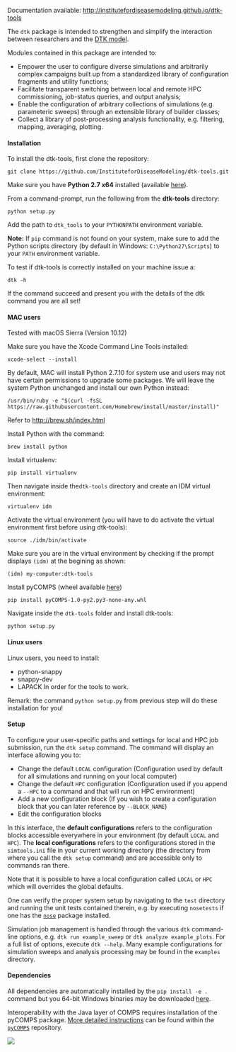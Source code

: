 Documentation available: http://institutefordiseasemodeling.github.io/dtk-tools

The `dtk` package is intended to strengthen and simplify the interaction between researchers and the [DTK model](http://idmod.org/idmdoc/).

Modules contained in this package are intended to:
- Empower the user to configure diverse simulations and arbitrarily complex campaigns built up from a standardized library of configuration fragments and utility functions; 
- Facilitate transparent switching between local and remote HPC commissioning, job-status queries, and output analysis;
- Enable the configuration of arbitrary collections of simulations (e.g. parameteric sweeps) through an extensible library of builder classes; 
- Collect a library of post-processing analysis functionality, e.g. filtering, mapping, averaging, plotting.

#### Installation

To install the dtk-tools, first clone the repository:
```
git clone https://github.com/InstituteforDiseaseModeling/dtk-tools.git
```

Make sure you have **Python 2.7 x64** installed (available [here](https://www.python.org/downloads/)).

From a command-prompt, run the following from the **dtk-tools** directory:
```
python setup.py 
```

Add the path to `dtk_tools` to your `PYTHONPATH` environment variable.

**Note:** If `pip` command is not found on your system, make sure to add the Python scripts directory (by default in Windows: `C:\Python27\Scripts`)
to your `PATH` environment variable.

To test if dtk-tools is correctly installed on your machine issue a:
```
dtk -h
```
If the command succeed and present you with the details of the dtk command you are all set!


#### MAC users ####
Tested with macOS Sierra (Version 10.12)

Make sure you have the Xcode Command Line Tools installed:
```
xcode-select --install
```

By default, MAC will install Python 2.7.10 for system use and users may not have certain permissions to upgrade some packages. We will leave the system Python unchanged and install our own Python instead:
```
/usr/bin/ruby -e "$(curl -fsSL https://raw.githubusercontent.com/Homebrew/install/master/install)"
```
Refer to http://brew.sh/index.html

Install Python with the command:
```
brew install python
```

Install virtualenv:
```
pip install virtualenv
```

Then navigate inside the`dtk-tools` directory and create an IDM virtual environment:
```
virtualenv idm
```

Activate the virtual environment (you will have to do activate the virtual environment first before using dtk-tools):
```
source ./idm/bin/activate
```

Make sure you are in the virtual environment by checking if the prompt displays `(idm)` at the begining as shown:
```
(idm) my-computer:dtk-tools
```

Install pyCOMPS (wheel available [here](https://github.com/InstituteforDiseaseModeling/PythonDependencies/raw/master/pyCOMPS-1.0-py2.py3-none-any.whl]))
```
pip install pyCOMPS-1.0-py2.py3-none-any.whl
```

Navigate inside the `dtk-tools` folder and install dtk-tools:
```
python setup.py
```

#### Linux users
Linux users, you need to install:
- python-snappy
- snappy-dev
- LAPACK
In order for the tools to work.

Remark: the command ```python setup.py``` from previous step will do these installation for you!

#### Setup

To configure your user-specific paths and settings for local and HPC job submission, run the `dtk setup` command.
The command will display an interface allowing you to:

* Change the default `LOCAL` configuration (Configuration used by default for all simulations and running on your local computer)
* Change the default `HPC` configuration (Configuration used if you append a `--HPC` to a command and that will run on HPC environment)
* Add a new configuration block (If you wish to create a configuration block that you can later reference by `--BLOCK_NAME`)
* Edit the configuration blocks

In this interface, the **default configurations** refers to the configuration blocks accessible everywhere in your environment (by default `LOCAL` and `HPC`).
The **local configurations** refers to the configurations stored in the `simtools.ini` file in your current working directory (the directory from where you call the `dtk setup` command) and are
accessible only to commands ran there. 

Note that it is possible to have a local configuration called `LOCAL` or `HPC` which will overrides the global defaults. 

One can verify the proper system setup by navigating to the `test` directory and running the unit tests contained therein, e.g. by executing `nosetests` if one has the [`nose`](http://nose.readthedocs.org/en/latest/index.html) package installed.

Simulation job management is handled through the various `dtk` command-line options, e.g. `dtk run example_sweep` or `dtk analyze example_plots`.  For a full list of options, execute `dtk --help`.  Many example configurations for simulation sweeps and analysis processing may be found in the `examples` directory.

#### Dependencies

All dependencies are automatically installed by the `pip install -e .` command but you 64-bit Windows binaries may be downloaded [here](http://www.lfd.uci.edu/~gohlke/pythonlibs).

Interoperability with the Java layer of COMPS requires installation of the pyCOMPS package.  [More detailed instructions](https://github.com/InstituteforDiseaseModeling/pyCOMPS/blob/master/README.md) can be found within the [`pyCOMPS`](https://github.com/InstituteforDiseaseModeling/pyCOMPS) repository.

<a href="https://zenhub.com"><img src="https://raw.githubusercontent.com/ZenHubIO/support/master/zenhub-badge.png"></a>
